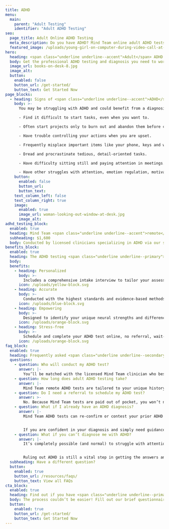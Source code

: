 ```yaml
---
title: ADHD
menu:
  main:
    parent: "Adult Testing"
    identifier: "Adult ADHD Testing"
seo:
  page_title: Adult Online ADHD Testing
  meta_description: Do you have ADHD? Mind Team online adult ADHD tests are the professional, stress-free way to diagnose (or rule out) ADHD and get the answers you need.
  featured_image: /uploads/young-girl-on-computer-during-video-call-at-desk.jpg
hero:
  heading: <span class="underline underline--accent">Adult</span> ADHD Tests
  body: Get the professional ADHD testing and diagnosis you need to work <em>with</em> your mind, all from the comfort of home.
  image_url: books-on-desk-8.jpg
  image_alt:
  button:
    enabled: false
    button_url: /get-started/
    button_text: Get Started Now
page_blocks:
  - heading: Signs of <span class="underline underline--accent">ADHD</span> in adults
    body: >-
      You may be struggling with ADHD and could benefit from a diagnosis if you:

      - Find it difficult to start tasks, even when you want to. 

      - Often start projects only to burn out and abandon them before completion.

      - Have trouble controlling your actions when you are upset.  

      - Frequently misplace important items like your phone, keys and wallet. 

      - Dread and procrastinate tedious, detail-oriented tasks.

      - Have difficulty sitting still and paying attention in meetings.

      - Have other struggles with attention, emotion regulation, motivation and more.
    button:
      enabled: false
      button_url:
      button_text:
    text_column_left: false
    text_column_right: true
    image:
      enabled: true
      image_url: woman-looking-out-window-at-desk.jpg
      image_alt:
adhd_testing_block:
  enabled: true
  heading: Mind Team <span class="underline underline--accent">remote</span> adult ADHD testing.
  subheading: $1,600
  body: Conducted by licensed clinicians specializing in ADHD via our secure, remote platform.
benefits_block:
  enabled: true
  heading: The ADHD testing <span class="underline underline--primary">you deserve</span>.
  body:
  benefits:
    - heading: Personalized
      body: >-
        Includes a comprehensive intake interview to tailor your assessment and results to your background and concerns.
      icon: /uploads/yellow-block.svg
    - heading: Accurate
      body: >-
        Conducted with the highest standards and evidence-based methods.
      icon: /uploads/blue-block.svg
    - heading: Empowering
      body: >-
        Designed to identify your unique neural strengths and differences and guide you on the best path to work <em>with</em> your mind.
      icon: /uploads/orange-block.svg
    - heading: Stress-free
      body: >-
        Schedule and complete your ADHD test online, no referral, wait-time or commute necessary.
      icon: /uploads/orange-block.svg
faq_block:
  enabled: true
  heading: Frequently asked <span class="underline underline--secondary">adult ADHD</span> testing questions
  questions:
    - question: Who will conduct my ADHD test?
      answer: |-
        You’ll be matched with the licensed Mind Team clinician who best fits your needs, like those on our team specializing in ADHD.
    - question: How long does adult ADHD testing take?
      answer: |-
        Mind Team remote ADHD tests are tailored to your unique history, background and concerns, and vary in length. We’ll prepare you with what to expect before your test.
    - question: Do I need a referral to schedule my ADHD test?
      answer: >-
        No. Because Mind Team tests are paid out of pocket, you won’t need to obtain or wait for a referral to schedule your ADHD test.
    - question: What if I already have an ADHD diagnosis?
      answer: |-
        Mind Team ADHD tests can re-confirm or contest your prior ADHD diagnosis. 


        If you are confident in your diagnosis and simply need guidance and support, Mind Team treatment services are here to help.
    - question: What if you can’t diagnose me with ADHD?
      answer: |-
        It’s completely possible (and normal) to struggle with attention, executive functioning and other neural aspects related to ADHD without meeting the full symptomatic requirements for an official diagnosis. 


        Ruling out ADHD is still a vital step in getting the answers and support you need to work <em>with</em> your unique mind, and Mind Team treatment services are here to help whether you have an official ADHD diagnosis or not.
  subheading: Have a different question?
  button:
    enabled: true
    button_url: /resources/faqs/
    button_text: View all FAQs
cta_block:
  enabled: true
  heading: Find out if you have <span class="underline underline--primary">ADHD</span>.
  body: The process couldn’t be easier! Fill out our brief questionnaire to get started.
  button:
    enabled: true
    button_url: /get-started/
    button_text: Get Started Now
---
```

